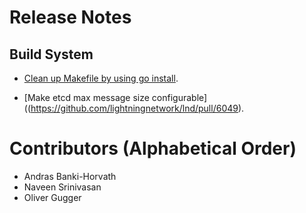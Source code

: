 # Release Notes

## Build System

* [Clean up Makefile by using go
  install](https://github.com/lightningnetwork/lnd/pull/6035).

* [Make etcd max message size
  configurable]((https://github.com/lightningnetwork/lnd/pull/6049).

# Contributors (Alphabetical Order)

* Andras Banki-Horvath
* Naveen Srinivasan
* Oliver Gugger
